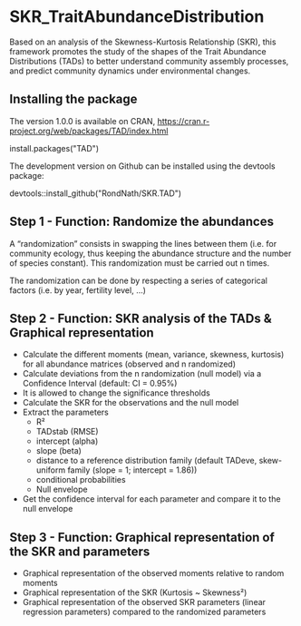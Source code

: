 # SKR_TraitAbundanceDistribution

Based on an analysis of the Skewness-Kurtosis Relationship (SKR), this framework promotes the study of the shapes of the Trait Abundance Distributions (TADs) to better understand community assembly processes, and predict community dynamics under environmental changes.

Installing the package
---------------------------------
The version 1.0.0 is available on CRAN, https://cran.r-project.org/web/packages/TAD/index.html

install.packages("TAD")

The development version on Github can be installed using the devtools package:

devtools::install_github("RondNath/SKR.TAD")


Step 1 - Function: Randomize the abundances
---------------------------------
A “randomization” consists in swapping the lines between them (i.e. for community ecology, thus keeping the abundance structure and the number of species constant). This randomization must be carried out n times.

The randomization can be done by respecting a series of categorical factors (i.e. by year, fertility level, …)


Step 2 - Function: SKR analysis of the TADs & Graphical representation
----------------------------------------------------
-   Calculate the different moments (mean, variance, skewness, kurtosis) for all abundance matrices (observed and n randomized)
-   Calculate deviations from the n randomization (null model) via a Confidence Interval (default: CI = 0.95%)
-   It is allowed to change the significance thresholds
-   Calculate the SKR for the observations and the null model
-   Extract the parameters
    -   R²
    -   TADstab (RMSE)
    -   intercept (alpha)
    -   slope (beta)
    -   distance to a reference distribution family (default TADeve, skew-uniform family (slope = 1; intercept = 1.86))
    -   conditional probabilities
    -   Null envelope
-   Get the confidence interval for each parameter and compare it to the null envelope

  
Step 3 - Function: Graphical representation of the SKR and parameters
----------------------------------------------------
- Graphical representation of the observed moments relative to random moments
- Graphical representation of the SKR (Kurtosis ~ Skewness²)
- Graphical representation of the observed SKR parameters (linear regression parameters) compared to the randomized parameters
